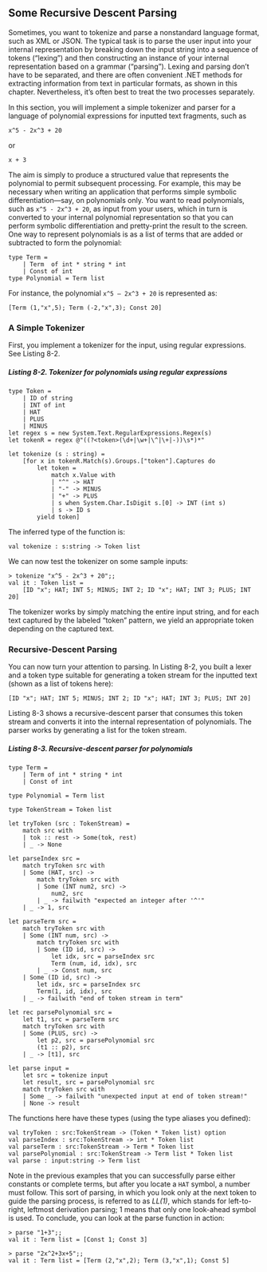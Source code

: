 ## Some Recursive Descent Parsing

Sometimes, you want to tokenize and parse a nonstandard language format, such as XML or JSON. The typical task is to parse the user input into your internal representation by breaking down the input string into a sequence of tokens (“lexing”) and then constructing an instance of your internal representation based on a grammar (“parsing”). Lexing and parsing don’t have to be separated, and there are often convenient .NET methods for extracting information from text in particular formats, as shown in this chapter. Nevertheless, it’s often best to treat the two processes separately.

In this section, you will implement a simple tokenizer and parser for a language of polynomial expressions for inputted text fragments, such as

```
x^5 - 2x^3 + 20
```

or

```
x + 3
```

The aim is simply to produce a structured value that represents the polynomial to permit subsequent processing. For example, this may be necessary when writing an application that performs simple symbolic differentiation—say, on polynomials only. You want to read polynomials, such as `x^5 - 2x^3 + 20`, as input from your users, which in turn is converted to your internal polynomial representation so that you can perform symbolic differentiation and pretty-print the result to the screen. One way to represent polynomials is as a list of terms that are added or subtracted to form the polynomial:

```F#
type Term =
    | Term  of int * string * int
    | Const of int
type Polynomial = Term list
```

For instance, the polynomial `x^5 – 2x^3 + 20` is represented as:

```F#
[Term (1,"x",5); Term (-2,"x",3); Const 20]
```

### A Simple Tokenizer

First, you implement a tokenizer for the input, using regular expressions. See Listing 8-2.

##### Listing 8-2. Tokenizer for polynomials using regular expressions

```F#
type Token =
    | ID of string
    | INT of int
    | HAT
    | PLUS
    | MINUS
let regex s = new System.Text.RegularExpressions.Regex(s)
let tokenR = regex @"((?<token>(\d+|\w+|\^|\+|-))\s*)*"

let tokenize (s : string) =
    [for x in tokenR.Match(s).Groups.["token"].Captures do
        let token =
            match x.Value with
            | "^" -> HAT
            | "-" -> MINUS
            | "+" -> PLUS
            | s when System.Char.IsDigit s.[0] -> INT (int s)
            | s -> ID s
        yield token]
```

The inferred type of the function is:

```F#
val tokenize : s:string -> Token list
```

We can now test the tokenizer on some sample inputs:

```F#
> tokenize "x^5 - 2x^3 + 20";;
val it : Token list =
    [ID "x"; HAT; INT 5; MINUS; INT 2; ID "x"; HAT; INT 3; PLUS; INT 20]
```

The tokenizer works by simply matching the entire input string, and for each text captured by the labeled “token” pattern, we yield an appropriate token depending on the captured text. 

### Recursive-Descent Parsing

You can now turn your attention to parsing. In Listing 8-2, you built a lexer and a token type suitable for generating a token stream for the inputted text (shown as a list of tokens here):

```F#
[ID "x"; HAT; INT 5; MINUS; INT 2; ID "x"; HAT; INT 3; PLUS; INT 20]
```

Listing 8-3 shows a recursive-descent parser that consumes this token stream and converts it into the internal representation of polynomials. The parser works by generating a list for the token stream. 

##### Listing 8-3.  Recursive-descent parser for polynomials

```F#
type Term =
    | Term of int * string * int
    | Const of int

type Polynomial = Term list

type TokenStream = Token list

let tryToken (src : TokenStream) =
    match src with
    | tok :: rest -> Some(tok, rest)
    | _ -> None

let parseIndex src =
    match tryToken src with
    | Some (HAT, src) ->
        match tryToken src with
        | Some (INT num2, src) ->
            num2, src
        | _ -> failwith "expected an integer after '^'"
    | _ -> 1, src

let parseTerm src =
    match tryToken src with
    | Some (INT num, src) ->
        match tryToken src with
        | Some (ID id, src) ->
            let idx, src = parseIndex src
            Term (num, id, idx), src
        | _ -> Const num, src
    | Some (ID id, src) ->
        let idx, src = parseIndex src
        Term(1, id, idx), src
    | _ -> failwith "end of token stream in term"

let rec parsePolynomial src =
    let t1, src = parseTerm src
    match tryToken src with
    | Some (PLUS, src) ->
        let p2, src = parsePolynomial src
        (t1 :: p2), src
    | _ -> [t1], src

let parse input =
    let src = tokenize input
    let result, src = parsePolynomial src
    match tryToken src with
    | Some _ -> failwith "unexpected input at end of token stream!"
    | None -> result
```

The functions here have these types (using the type aliases you defined):

```F#
val tryToken : src:TokenStream -> (Token * Token list) option
val parseIndex : src:TokenStream -> int * Token list
val parseTerm : src:TokenStream -> Term * Token list
val parsePolynomial : src:TokenStream -> Term list * Token list
val parse : input:string -> Term list
```

Note in the previous examples that you can successfully parse either constants or complete terms, but after you locate a `HAT` symbol, a number must follow. This sort of parsing, in which you look only at the next token to guide the parsing process, is referred to as *LL(1)*, which stands for left-to-right, leftmost derivation parsing; 1 means that only one look-ahead symbol is used. To conclude, you can look at the parse function in action:

```F#
> parse "1+3";;
val it : Term list = [Const 1; Const 3]

> parse "2x^2+3x+5";;
val it : Term list = [Term (2,"x",2); Term (3,"x",1); Const 5]
```


